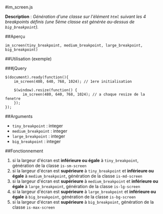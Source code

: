 #im_screen.js

**Description** : *Génération d'une classe sur l'élément `html` suivant les 4 breakpoints définis (une 5ème classe est générée au-dessus de `big_breakpoint`).*

##Aperçu

	im_screen(tiny_breakpoint, medium_breakpoint, large_breakpoint, big_breakpoint) 

##Utilisation (exemple)
	
###jQuery

	$(document).ready(function(){
		im_screen(480, 640, 768, 1024); // 1ere initialisation

		$(window).resize(function() {
			im_screen(480, 640, 768, 1024); // a chaque resize de la fenetre
		});
	});

##Arguments

* `tiny_breakpoint` : integer
* `medium_breakpoint` : integer
* `large_breakpoint` : integer
* `big_breakpoint` : integer


##Fonctionnement

1. si la largeur d'écran est **inférieure ou égale** à `tiny_breakpoint`, génération de la classe `is-sm-screen`
2. si la largeur d'écran est **supérieure** à `tiny_breakpoint` et **inférieure ou égale** à `medium_breakpoint`, génération de la classe `is-md-screen`
3. si la largeur d'écran est **supérieure** à `medium_breakpoint` et **inférieure ou égale** à `large_breakpoint`, génération de la classe `is-lg-screen`
4. si la largeur d'écran est **supérieure** à `large_breakpoint` et **inférieure ou égale** à `big_breakpoint`, génération de la classe `is-bg-screen`
5. si la largeur d'écran est **supérieure** à `big_breakpoint`, génération de la classe `is-max-screen`